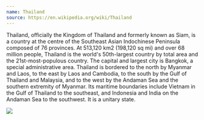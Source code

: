 ```yaml
---
name: Thailand
source: https://en.wikipedia.org/wiki/Thailand
---
```

Thailand, officially the Kingdom of Thailand and formerly known as Siam, is a country at the centre of the Southeast Asian Indochinese Peninsula composed of 76 provinces. At 513,120 km2 (198,120 sq mi) and over 68 million people, Thailand is the world's 50th-largest country by total area and the 21st-most-populous country. The capital and largest city is Bangkok, a special administrative area. Thailand is bordered to the north by Myanmar and Laos, to the east by Laos and Cambodia, to the south by the Gulf of Thailand and Malaysia, and to the west by the Andaman Sea and the southern extremity of Myanmar. Its maritime boundaries include Vietnam in the Gulf of Thailand to the southeast, and Indonesia and India on the Andaman Sea to the southwest. It is a unitary state.

<img src="https://source.unsplash.com/qeibBI7w4fQ/">